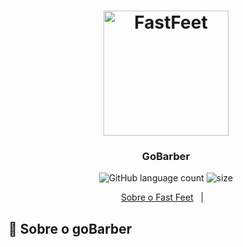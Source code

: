 <h1 align="center">
    <img alt="FastFeet" src="https://s3.us-east-2.amazonaws.com/gobarber-img/logo.svg" width="200px" />
</h1>

<h3 align="center">
  GoBarber
</h3>

<p align="center">
  <img alt="GitHub language count" src="https://img.shields.io/github/languages/count/jaudir/fast-feet?color=%2304D361">
  <img alt="size" src="https://img.shields.io/github/repo-size/jaudir/fast-feet>
  <img alt="License" src="https://img.shields.io/github/license/jaudir/fast-feer">

 <!-- <a href="https://github.com/Rocketseat/bootcamp-gostack-desafio-01/stargazers">
    <img alt="Stargazers" src="https://img.shields.io/github/stars/rocketseat/bootcamp-gostack-desafio-01?style=social">
  </a> -->
</p>

<p align="center">
  <a href="#rocket-sobre-o-fast-feet">Sobre o Fast Feet</a>&nbsp;&nbsp;&nbsp;|&nbsp;&nbsp;&nbsp;
</p>

## :rocket: Sobre o goBarber
